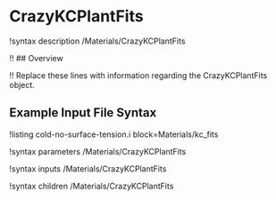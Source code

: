 # CrazyKCPlantFits

!syntax description /Materials/CrazyKCPlantFits

!! ## Overview

!! Replace these lines with information regarding the CrazyKCPlantFits object.

## Example Input File Syntax

!listing cold-no-surface-tension.i block=Materials/kc_fits

!syntax parameters /Materials/CrazyKCPlantFits

!syntax inputs /Materials/CrazyKCPlantFits

!syntax children /Materials/CrazyKCPlantFits
